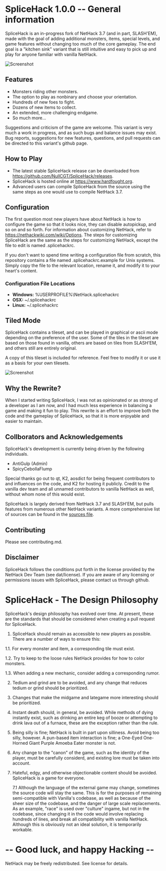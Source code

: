 #                  SpliceHack 1.0.0 -- General information

SpliceHack is an in-progress fork of NetHack 3.7 (and in part, SLASH'EM), made with the goal of adding
additional monsters, items, special levels, and game features without changing
too much of the core gameplay. The end goal is a "kitchen sink" variant that is 
still intuitive and easy to pick up and play for anyone familiar with vanilla NetHack.

![Screenshot](images/screenshots/curses.png)

## Features
* Monsters riding other monsters.
* The option to play as nonbinary and choose your orientation.
* Hundreds of new foes to fight.
* Dozens of new items to collect.
* An extended, more challenging endgame.
* So much more...

Suggestions and criticism of the game are welcome. This variant is very much a
work in progress, and as such bugs and balance issues may exist. Bug reports, 
suggestions for new features, questions, and pull requests can be directed 
to this variant's github page.

## How to Play
- The latest stable SpliceHack release can be downloaded from https://github.com/NullCGT/SpliceHack/releases.
- SpliceHack is hosted online at https://www.hardfought.org.
- Advanced users can compile SpliceHack from the source using the same steps as one
  would use to compile NetHack 3.7.

## Configuration
The first question most new players have about NetHack is how to configure the game
so that it looks nice, they can disable autopickup, and so on and so forth. For 
information about customizing NetHack, refer to https://nethackwiki.com/wiki/Options.
The steps for customizing SpliceHack are the same as the steps for
customizing NetHack, except the file to edit is named .splicehackrc.

If you don't want to spend time writing a configuration file from scratch, this
repository contains a file named .splicehackrc.example for Unix systems. Simply
copy the file to the relevant location, rename it, and modify it to your heart's
content.

### Configuration File Locations

* **Windows:** %USERPROFILE%\NetHack\.splicehackrc
* **OSX:** ~/.splicehackrc
* **Linux:** ~/.splicehackrc

## Tiled Mode
SpliceHack contains a tileset, and can be played in graphical or ascii mode depending
on the preference of the user. Some of the tiles in the tileset are based on those
found in vanilla, others are based on tiles from SLASH'EM, and others still are entirely
original.

A copy of this tileset is included for reference. Feel free to modify it or use it as
a basis for your own tilesets.

![Screenshot](images/tiles.bmp)

## Why the Rewrite?

When I started writing SpliceHack, I was not as opinionated or as strong of a developer
as I am now, and I had much less experience in balancing a game and making it fun to play.
This rewrite is an effort to improve both the code and the gameplay of SpliceHack, so 
that it is more enjoyable and easier to maintain.

## Collborators and Acknowledgements

SpliceHack's development is currently being driven by the following individuals.

- AntiGulp (Admin)
- SpicyCebollaFlump

Special thanks go out to qt, K2, aosdict for being frequent contributors to and
influences on the code, and K2 for hosting it publicly. Credit to the vanilla dev
team and all unnamed contributors to vanilla NetHack as well, without whom none
of this would exist.

SpliceHack is largely derived from NetHack 3.7 and SLASH'EM, but pulls features
from numerous other NetHack variants. A more comprehensive list of sources can
be found in the [sources file](sources.txt).

## Contributing

Please see contributing.md.

## Disclaimer

SpliceHack follows the conditions put forth in the license provided by the
NetHack Dev Team (see dat/license). If you are aware of any licensing or
permissions issues with SpliceHack, please contact us through github.

#                  SpliceHack - The Design Philosophy

SpliceHack's design philosophy has evolved over time. At present, these are the standards that should be considered when creating a pull request for SpliceHack.

1. SpliceHack should remain as accessible to new players as possible. There are a number of
   ways to ensure this:

  1.1. For every monster and item, a corresponding tile must exist.

  1.2. Try to keep to the loose rules NetHack provides for how to color monsters.

  1.3. When adding a new mechanic, consider adding a corresponding rumor.

2. Tedium and grind are to be avoided, and any change that reduces tedium or grind should be
   prioritized.

3. Changes that make the midgame and lategame more interesting should be prioritized.

4. Instant death should, in general, be avoided. While methods of dying instantly exist, such as
   drinking an entire keg of booze or attempting to drink lava out of a furnace, these are the
   exception rather than the rule.

5. Being silly is fine; NetHack is built in part upon silliness. Avoid being too silly, however.
   A pun-based item interaction is fine; a One-Eyed One-Horned Giant Purple Amoeba Eater monster
   is not.

6. Any change to the "canon" of the game, such as the identity of the player, must be carefully
   considerd, and existing lore must be taken into account.

7. Hateful, edgy, and otherwise objectionable content should be avoided. SpliceHack is a game
   for everyone.
   
   7.1 Although the language of the external game may change, sometimes the source code will stay
       the same. This is for the purposes of remaining semi-compatible with Vanilla's codebase, as
       well as because of the sheer size of the codebase, and the danger of large scale replacements.
       As an example, "race" is used over "culture" ingame, but not in the codebase, since changing
       it in the code would involve replacing hundreds of lines, and break all compatibility with
       vanilla NetHack. Although this is obviously not an ideal solution, it is temporarily workable.


#                  -- Good luck, and happy Hacking --
                  
NetHack may be freely redistributed.  See license for details.
